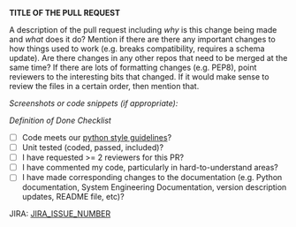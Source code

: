 **TITLE OF THE PULL REQUEST**

A description of the pull request including _why_ is this change being made and _what_ does it do? Mention if there are there any important changes to how things used to work (e.g. breaks compatibility, requires a schema update). Are there changes in any other repos that need to be merged at the same time? If there are lots of formatting changes (e.g. PEP8), point reviewers to the interesting bits that changed. If it would make sense to review the files in a certain order, then mention that.

*Screenshots or code snippets (if appropriate):*


*Definition of Done Checklist*

- [ ] Code meets our [python style guidelines](https://docs.google.com/document/d/1aZoIyR9tz5rCWr2qJKuMTmKp2IzHlFjrCFrpDDHFypM/edit?usp=sharing)?
- [ ] Unit tested (coded, passed, included)?
- [ ] I have requested >= 2 reviewers for this PR?
- [ ] I have commented my code, particularly in hard-to-understand areas?
- [ ] I have made corresponding changes to the documentation (e.g. Python documentation, System Engineering Documentation, version description updates, README file, etc)?

JIRA: [JIRA_ISSUE_NUMBER](https://skaafrica.atlassian.net/browse/JIRA_ISSUE_NUMBER)
